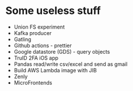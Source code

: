 # Some useless stuff

- Union FS experiment
- Kafka producer
- Gatling
- Github actions - prettier
- Google datastore (GDS) - query objects
- TruID 2FA iOS app
- Pandas read/write csv/excel and send as gmail
- Build AWS Lambda image with JIB
- Zenly
- MicroFrontends